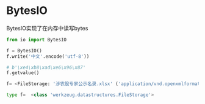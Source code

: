 <!--
 * @Description: 
 * @Version: 1.0
 * @Author: dmjcb
 * @Email:  
 * @Date: 2022-01-14 16:29:38
 * @LastEditors: dmjcb
 * @LastEditTime: 2022-07-03 00:08:12
-->

# BytesIO

BytesIO实现了在内存中读写bytes

```py
from io import BytesIO

f = BytesIO()
f.write('中文'.encode('utf-8'))

# b'\xe4\xb8\xad\xe6\x96\x87'
f.getvalue()
```

```py
f= <FileStorage: '涉农股专家公示名录.xlsx' ('application/vnd.openxmlformats-officedocument.spreadsheetml.sheet')>

type f=  <class 'werkzeug.datastructures.FileStorage'>
```